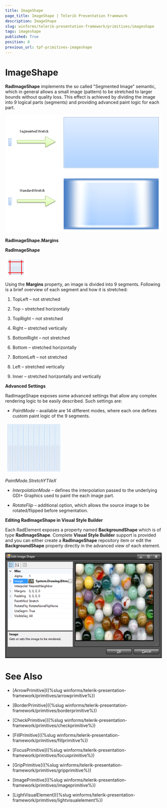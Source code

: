 ```yaml
---
title: ImageShape
page_title: ImageShape | Telerik Presentation Framework
description: ImageShape
slug: winforms/telerik-presentation-framework/primitives/imageshape
tags: imageshape
published: True
position: 8
previous_url: tpf-primitives-imageshape
---
```


# ImageShape

__RadImageShape__ implements the so called "Segmented Image" semantic, which in general allows a small image (pattern) to be stretched to larger bounds without quality loss. This effect is achieved by dividing the image into 9 logical parts (segments) and providing advanced paint logic for each part.

![tpf-primitives-imageshape 001](images/tpf-primitives-imageshape001.png)

__RadImageShape.Margins__

__RadImageShape__          

![tpf-primitives-imageshape 002](images/tpf-primitives-imageshape002.png)

Using the __Margins__ property, an image is divided into 9 segments. Following is a brief overview of each segment and how it is stretched:

1. TopLeft – not stretched

1. Top – stretched horizontally

1. TopRight – not stretched

1. Right – stretched vertically

1. BottomRight – not stretched

1. Bottom – stretched horizontally

1. BottomLeft – not stretched

1. Left – stretched vertically

1. Inner – stretched horizontally and vertically

__Advanced Settings__

RadImageShape exposes some advanced settings that allow any complex rendering logic to be easily described. Such settings are:

* *PaintMode* – available are 14 different modes, where each one defines custom paint logic of the 9 segments.

![tpf-primitives-imageshape 003](images/tpf-primitives-imageshape003.png)

*PaintMode.StretchYTileX*

* *InterpolationMode* – defines the interpolation passed to the underlying GDI+ Graphics used to paint the each image part.


* *RotateFlip* – additional option, which allows the source image to be rotated/flipped before segmentation.


__Editing RadImageShape in Visual Style Builder__

Each RadElement exposes a property named __BackgroundShape__ which is of type __RadImageShape__. Complete __Visual Style Builder__ support is provided and you can either create a __RadImageShape__ repository item or edit the __BackgroundShape__ property directly in the advanced view of each element.

![tpf-primitives-imageshape 004](images/tpf-primitives-imageshape004.png)

# See Also
* [ArrowPrimitive]({%slug winforms/telerik-presentation-framework/primitives/arrowprimitive%})

* [BorderPrimitive]({%slug winforms/telerik-presentation-framework/primitives/borderprimitive%})

* [CheckPrimitive]({%slug winforms/telerik-presentation-framework/primitives/checkprimitive%})

* [FillPrimitive]({%slug winforms/telerik-presentation-framework/primitives/fillprimitive%})

* [FocusPrimitive]({%slug winforms/telerik-presentation-framework/primitives/focusprimitive%})

* [GripPrimitive]({%slug winforms/telerik-presentation-framework/primitives/gripprimitive%})

* [ImagePrimitive]({%slug winforms/telerik-presentation-framework/primitives/imageprimitive%})

* [LightVisualElement]({%slug winforms/telerik-presentation-framework/primitives/lightvisualelement%})
